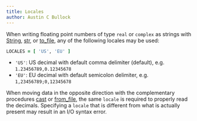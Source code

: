 ```yaml
---
title: Locales
author: Austin C Bullock
---
```


When writing floating point numbers of type `real` or `complex` as strings with [String](../Ref/string.html), [str](../Ref/str.html), or [to_file](../Ref/to_file.html), any of the following locales may be used:

```fortran
LOCALES = [ 'US', 'EU' ]
```

* `'US'`: US decimal with default comma delimiter (default), e.g. `1.23456789,0.12345678`
* `'EU'`: EU decimal with default semicolon delimiter, e.g. `1,23456789;0,12345678`

When moving data in the opposite direction with the complementary procedures [cast](../Ref/cast.html) or [from_file](../Ref/from_file.html), the same `locale` is required to properly read the decimals. Specifying a `locale` that is different from what is actually present may result in an I/O syntax error.
